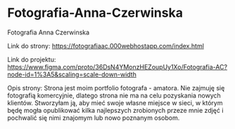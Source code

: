 # Fotografia-Anna-Czerwinska
Fotografia Anna Czerwinska

Link do strony: https://fotografiaac.000webhostapp.com/index.html

Link do projektu: https://www.figma.com/proto/36DsN4YMonzHEZoupUy1Xo/Fotografia-AC?node-id=1%3A5&scaling=scale-down-width

Opis strony: Strona jest moim portfolio fotografa - amatora. Nie zajmuję się fotografią komercyjnie, dlatego strona nie ma na celu pozyskania nowych klientów. Stworzyłam ją, aby mieć swoje własne miejsce w sieci, w którym będę mogła opublikować kilka najlepszych zrobionych przeze mnie zdjęć i pochwalić się nimi znajomym lub nowo poznanym osobom. 
